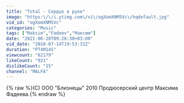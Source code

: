 ```yaml
---
title: "Total - Сердце в руке"
image: "https:\/\/i.ytimg.com\/vi\/ogXomXNM5Vc\/hqdefault.jpg"
vid_id: "ogXomXNM5Vc"
categories: "Music"
tags: ["Maksim","Fadeev","Максим"]
date: "2021-06-28T09:28:30+03:00"
vid_date: "2010-07-14T19:53:31Z"
duration: "PT4M14S"
viewcount: "62179"
likeCount: "921"
dislikeCount: "15"
channel: "MALFA"
---
```

{% raw %}(C) ООО &quot;Близнецы&quot; 2010 Продюсерский центр Максима Фадеева.{% endraw %}
